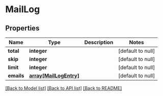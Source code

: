 # MailLog

## Properties
Name | Type | Description | Notes
------------ | ------------- | ------------- | -------------
**total** | **integer** |  | [default to null]
**skip** | **integer** |  | [default to null]
**limit** | **integer** |  | [default to null]
**emails** | [**array[MailLogEntry]**](MailLogEntry.md) |  | [default to null]

[[Back to Model list]](../README.md#documentation-for-models) [[Back to API list]](../README.md#documentation-for-api-endpoints) [[Back to README]](../README.md)


